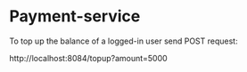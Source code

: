 # Payment-service


To top up the balance of a logged-in user send POST request:

http://localhost:8084/topup?amount=5000 
 



